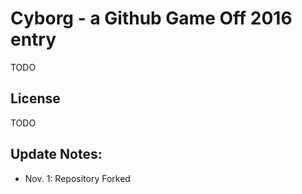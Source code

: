 # Cyborg - a Github Game Off 2016 entry

TODO

## License

TODO

## Update Notes:

- Nov. 1: Repository Forked
